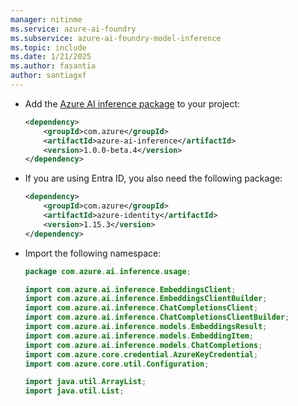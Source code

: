 ```yaml
---
manager: nitinme
ms.service: azure-ai-foundry
ms.subservice: azure-ai-foundry-model-inference
ms.topic: include
ms.date: 1/21/2025
ms.author: fasantia
author: santiagxf
---
```


* Add the [Azure AI inference package](https://aka.ms/azsdk/azure-ai-inference/java/reference) to your project:

  ```xml
  <dependency>
      <groupId>com.azure</groupId>
      <artifactId>azure-ai-inference</artifactId>
      <version>1.0.0-beta.4</version>
  </dependency>
  ```
  
* If you are using Entra ID, you also need the following package:

  ```xml
  <dependency>
      <groupId>com.azure</groupId>
      <artifactId>azure-identity</artifactId>
      <version>1.15.3</version>
  </dependency>
  ```

* Import the following namespace:
  
  ```java
  package com.azure.ai.inference.usage;
  
  import com.azure.ai.inference.EmbeddingsClient;
  import com.azure.ai.inference.EmbeddingsClientBuilder;
  import com.azure.ai.inference.ChatCompletionsClient;
  import com.azure.ai.inference.ChatCompletionsClientBuilder;
  import com.azure.ai.inference.models.EmbeddingsResult;
  import com.azure.ai.inference.models.EmbeddingItem;
  import com.azure.ai.inference.models.ChatCompletions;
  import com.azure.core.credential.AzureKeyCredential;
  import com.azure.core.util.Configuration;
  
  import java.util.ArrayList;
  import java.util.List;
  ```